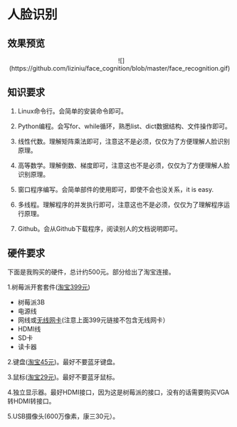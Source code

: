 # 人脸识别

## 效果预览
<div align="center">
   ![](https://github.com/liziniu/face_cognition/blob/master/face_recognition.gif)
</div>

## 知识要求
1. Linux命令行。会简单的安装命令即可。

2. Python编程。会写for、while循环，熟悉list、dict数据结构、文件操作即可。

3. 线性代数。理解矩阵乘法即可，注意这不是必须，仅仅为了方便理解人脸识别原理。

4. 高等数学。理解倒数、梯度即可，注意这也不是必须，仅仅为了方便理解人脸识别原理。

5. 窗口程序编写。会简单部件的使用即可，即使不会也没关系，it is easy.

6. 多线程。理解程序的并发执行即可，注意这也不是必须，仅仅为了理解程序运行原理。 

7. Github。会从Github下载程序，阅读别人的文档说明即可。


## 硬件要求
下面是我购买的硬件，总计约500元。部分给出了淘宝连接。

1.树莓派开套套件([淘宝399元](https://detail.tmall.com/item.htm?id=551247172510&spm=a1z09.2.0.0.1a942e8dHwbjZj&_u=cmrfg466926))
 
- 树莓派3B
- 电源线
- 网线或[无线网卡](https://item.taobao.com/item.htm?spm=a1z09.2.0.0.1b482e8dJNVmUs&id=15467431750&_u=cmrfg4662ac)(注意上面399元链接不包含无线网卡）
- HDMI线
- SD卡
- 读卡器

2.键盘([淘宝45元](https://detail.tmall.com/item.htm?id=43062116591&spm=a1z09.2.0.0.1b482e8dJNVmUs&_u=cmrfg466bda&sku_properties=5919063:6536025))。最好不要蓝牙键盘。

3.鼠标([淘宝29元](https://detail.tmall.com/item.htm?id=45366723358&spm=a1z09.2.0.0.1b482e8dJNVmUs&_u=cmrfg46f8c7&sku_properties=5919063:6536025))。最好不要蓝牙鼠标。

4.独立显示器。最好HDMI接口，因为这是树莓派的接口，没有的话需要购买VGA转HDMI转接口。

5.USB摄像头(600万像素，康三30元）。
